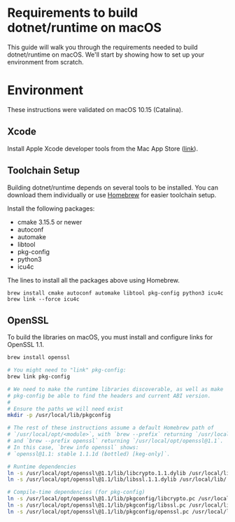 Requirements to build dotnet/runtime on macOS
=====================

This guide will walk you through the requirements needed to build dotnet/runtime on macOS. We'll start by showing how to set up your environment from scratch.

Environment
===========

These instructions were validated on macOS 10.15 (Catalina).

Xcode
-----

Install Apple Xcode developer tools from the Mac App Store ([link](https://apps.apple.com/us/app/xcode/id497799835)).

Toolchain Setup
---------------

Building dotnet/runtime depends on several tools to be installed. You can download them individually or use [Homebrew](http://brew.sh) for easier toolchain setup.

Install the following packages:

- cmake 3.15.5 or newer
- autoconf
- automake
- libtool
- pkg-config
- python3
- icu4c

The lines to install all the packages above using Homebrew.

```
brew install cmake autoconf automake libtool pkg-config python3 icu4c
brew link --force icu4c
```

OpenSSL
-------

To build the libraries on macOS, you must install and configure links for OpenSSL 1.1.

```sh
brew install openssl

# You might need to "link" pkg-config:
brew link pkg-config

# We need to make the runtime libraries discoverable, as well as make
# pkg-config be able to find the headers and current ABI version.
#
# Ensure the paths we will need exist
mkdir -p /usr/local/lib/pkgconfig

# The rest of these instructions assume a default Homebrew path of
# `/usr/local/opt/<module>`, with `brew --prefix` returning `/usr/local`
# and `brew --prefix openssl` returning `/usr/local/opt/openssl@1.1`.
# In this case, `brew info openssl` shows:
# `openssl@1.1: stable 1.1.1d (bottled) [keg-only]`.

# Runtime dependencies
ln -s /usr/local/opt/openssl\@1.1/lib/libcrypto.1.1.dylib /usr/local/lib/
ln -s /usr/local/opt/openssl\@1.1/lib/libssl.1.1.dylib /usr/local/lib/

# Compile-time dependencies (for pkg-config)
ln -s /usr/local/opt/openssl\@1.1/lib/pkgconfig/libcrypto.pc /usr/local/lib/pkgconfig/
ln -s /usr/local/opt/openssl\@1.1/lib/pkgconfig/libssl.pc /usr/local/lib/pkgconfig/
ln -s /usr/local/opt/openssl\@1.1/lib/pkgconfig/openssl.pc /usr/local/lib/pkgconfig/
```
